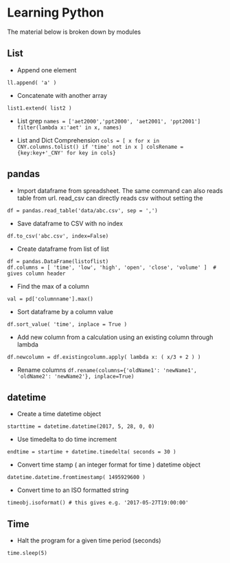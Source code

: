 # Learning Python
The material below is broken down by modules


## List

* Append one element

`
ll.append( 'a' )
`
* Concatenate with another array

`
list1.extend( list2 )
`

* List grep
`
names = ['aet2000','ppt2000', 'aet2001', 'ppt2001']
filter(lambda x:'aet' in x, names)
`

* List and Dict Comprehension
`
cols = [ x for x in CNY.columns.tolist() if 'time' not in x ]
colsRename = {key:key+'_CNY' for key in cols}
`

## pandas

* Import dataframe from spreadsheet. The same command can also reads table from url. read_csv can directly reads csv without setting the 

`
df = pandas.read_table('data/abc.csv', sep = ',')
`

* Save dataframe to CSV with no index

`
df.to_csv('abc.csv', index=False)
`

* Create dataframe from list of list

```
df = pandas.DataFrame(listoflist)
df.columns = [ 'time', 'low', 'high', 'open', 'close', 'volume' ]  # gives column header
```

* Find the max of a column

`
val = pd['columnname'].max()
`

* Sort dataframe by a column value

`
df.sort_value( 'time', inplace = True ) 
`

* Add new column from a calculation using an existing column through lambda

`
df.newcolumn = df.existingcolumn.apply( lambda x: ( x/3 + 2 ) )
`

* Rename columns
`
df.rename(columns={'oldName1': 'newName1', 'oldName2': 'newName2'}, inplace=True)
`

## datetime

* Create a time datetime object

`
starttime = datetime.datetime(2017, 5, 28, 0, 0)
`

* Use timedelta to do time increment

`
endtime = startime + datetime.timedelta( seconds = 30 )
`

* Convert time stamp ( an integer format for time ) datetime object

`
datetime.datetime.fromtimestamp( 1495929600 )
`

* Convert time to an ISO formatted string

`
timeobj.isoformat() # this gives e.g. '2017-05-27T19:00:00'
`


## Time

*  Halt the program for a given time period (seconds)

`
time.sleep(5)
`



